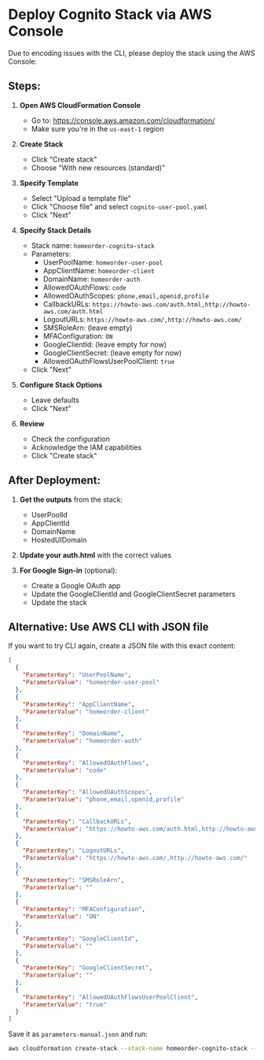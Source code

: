 # Deploy Cognito Stack via AWS Console

Due to encoding issues with the CLI, please deploy the stack using the AWS Console:

## Steps:

1. **Open AWS CloudFormation Console**
   - Go to: https://console.aws.amazon.com/cloudformation/
   - Make sure you're in the `us-east-1` region

2. **Create Stack**
   - Click "Create stack"
   - Choose "With new resources (standard)"

3. **Specify Template**
   - Select "Upload a template file"
   - Click "Choose file" and select `cognito-user-pool.yaml`
   - Click "Next"

4. **Specify Stack Details**
   - Stack name: `homeorder-cognito-stack`
   - Parameters:
     - UserPoolName: `homeorder-user-pool`
     - AppClientName: `homeorder-client`
     - DomainName: `homeorder-auth`
     - AllowedOAuthFlows: `code`
     - AllowedOAuthScopes: `phone,email,openid,profile`
     - CallbackURLs: `https://howto-aws.com/auth.html,http://howto-aws.com/auth.html`
     - LogoutURLs: `https://howto-aws.com/,http://howto-aws.com/`
     - SMSRoleArn: (leave empty)
     - MFAConfiguration: `ON`
     - GoogleClientId: (leave empty for now)
     - GoogleClientSecret: (leave empty for now)
     - AllowedOAuthFlowsUserPoolClient: `true`
   - Click "Next"

5. **Configure Stack Options**
   - Leave defaults
   - Click "Next"

6. **Review**
   - Check the configuration
   - Acknowledge the IAM capabilities
   - Click "Create stack"

## After Deployment:

1. **Get the outputs** from the stack:
   - UserPoolId
   - AppClientId
   - DomainName
   - HostedUIDomain

2. **Update your auth.html** with the correct values

3. **For Google Sign-in** (optional):
   - Create a Google OAuth app
   - Update the GoogleClientId and GoogleClientSecret parameters
   - Update the stack

## Alternative: Use AWS CLI with JSON file

If you want to try CLI again, create a JSON file with this exact content:

```json
[
  {
    "ParameterKey": "UserPoolName",
    "ParameterValue": "homeorder-user-pool"
  },
  {
    "ParameterKey": "AppClientName",
    "ParameterValue": "homeorder-client"
  },
  {
    "ParameterKey": "DomainName",
    "ParameterValue": "homeorder-auth"
  },
  {
    "ParameterKey": "AllowedOAuthFlows",
    "ParameterValue": "code"
  },
  {
    "ParameterKey": "AllowedOAuthScopes",
    "ParameterValue": "phone,email,openid,profile"
  },
  {
    "ParameterKey": "CallbackURLs",
    "ParameterValue": "https://howto-aws.com/auth.html,http://howto-aws.com/auth.html"
  },
  {
    "ParameterKey": "LogoutURLs",
    "ParameterValue": "https://howto-aws.com/,http://howto-aws.com/"
  },
  {
    "ParameterKey": "SMSRoleArn",
    "ParameterValue": ""
  },
  {
    "ParameterKey": "MFAConfiguration",
    "ParameterValue": "ON"
  },
  {
    "ParameterKey": "GoogleClientId",
    "ParameterValue": ""
  },
  {
    "ParameterKey": "GoogleClientSecret",
    "ParameterValue": ""
  },
  {
    "ParameterKey": "AllowedOAuthFlowsUserPoolClient",
    "ParameterValue": "true"
  }
]
```

Save it as `parameters-manual.json` and run:
```bash
aws cloudformation create-stack --stack-name homeorder-cognito-stack --template-body file://cognito-user-pool.yaml --parameters file://parameters-manual.json --capabilities CAPABILITY_NAMED_IAM
``` 